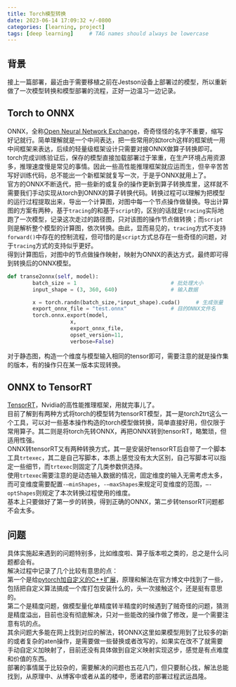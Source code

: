 ```yaml
---
title: Torch模型转换
date: 2023-06-14 17:09:32 +/-0800
categories: [learning, project]
tags: [deep learning]     # TAG names should always be lowercase
---
```


## 背景
接上一篇部署，最近由于需要移植之前在Jestson设备上部署过的模型，所以重新做了一次模型转换和模型部署的流程，正好一边温习一边记录。

## Torch to ONNX
ONNX，全称[Open Neural Network Exchange](https://github.com/onnx/onnx)，奇奇怪怪的名字不重要，缩写好记就行。简单理解就是一个中间表达，把一些常用的如torch这样的框架统一用中间框架来表达，后续的轻量级框架设计只需要对接ONNX做算子转换即可。  
torch完成训练验证后，保存的模型直接加载部署过于笨重，在生产环境占用资源多，推理速度慢是常见的事情。因此一些高性能推理框架就应运而生，但辛辛苦苦写好训练代码，总不能出一个新框架就复写一次，于是乎ONNX就用上了。  
官方的ONNX不断迭代，把一些新的或复杂的操作更新到算子转换库里，这样就不需要我们手动实现从torch到ONNX的算子转换代码。转换过程可以理解为把模型的运行过程提取出来，导出一个计算图，对图中每一个节点操作做替换。导出计算图的方案有两种，基于`tracing`的和基于`script`的，区别的话就是`tracing`实际地跑了一次模型，记录这次走过的路径图，只对该图的操作节点做转换；而`script`则是解析整个模型的计算图，依次转换。由此，显而易见的，`tracing`方式不支持`forward()`中存在的控制流程，但可惜的是`script`方式总存在一些奇怪的问题，对于`tracing`方式的支持似乎更好。  
得到计算图后，对图中的节点做操作映射，映射为ONNX的表达方式，最终即可得到转换后的ONNX模型。  
```python
def transe2onnx(self, model):
        batch_size = 1 								# 批处理大小
        input_shape = (3, 360, 640) 				# 输入数据  

        x = torch.randn(batch_size,*input_shape).cuda() 	# 生成张量
        export_onnx_file = "test.onnx" 				# 目的ONNX文件名
        torch.onnx.export(model,
                    x,
                    export_onnx_file,
                    opset_version=11,
                    verbose=False)
```
对于静态图，构造一个维度与模型输入相同的tensor即可，需要注意的就是操作集的版本，有的操作只在某一版本实现转换。

## ONNX to TensorRT
[TensorRT](https://github.com/NVIDIA/TensorRT)，Nvidia的高性能推理框架，用就完事儿了。  
目前了解到有两种方式将torch的模型转为tensorRT模型，其一是torch2trt这么一个工具，可以对一些基本操作构造的torch模型做转换，简单直接好用，但仅限于常用算子。其二则是将torch先转ONNX，再把ONNX转到tensorRT，略繁琐，但适用性强。  
ONNX转tensorRT又有两种转换方式，其一是安装好tensorRT后自带了一个脚本工具`trtexec`，其二是自己写脚本，本质上感觉没有太大区别，自己写脚本可以指定一些细节，而`trtexec`则固定了几类参数供选择。  
使用`trtexec`需要注意的是动态输入数据的情况，固定维度的输入无需考虑太多，而可变维度需要配置`-–minShapes`，`-–maxShapes`来规定可变维度的范围，`–-optShapes`则规定了本次转换过程使用的维度。  
基本上只要做好了第一步的转换，得到正确的ONNX，第二步转tensorRT问题都不会太多。

## 问题
具体实施起来遇到的问题特别多，比如维度啦、算子版本啦之类的，总之是什么问题都会有。  
解决过程中记录了几个比较有意思的点：  
第一个是给[pytorch加自定义的C++扩展](https://zhuanlan.zhihu.com/p/513387413)，原理和解法在官方博文中找到了一些，包括把自定义算法搞成一个库打包安装什么的，头一次接触这个，还是挺有意思的。  
第二个是精度问题，做模型量化单精度转半精度的时候遇到了贼奇怪的问题，猜测是精度溢出，目前也没有彻底解决，只对一些能改的操作做了修改，是一个需要注意有坑的点。  
其余问题大多能在网上找到对应的解法，转ONNX这里如果模型用到了比较多的新的或者复杂的aten操作，是需要做一些替换或者改写的，如果实在改不了就需要手动自定义加映射了，目前还没有具体做到自定义映射实现这步，感觉是有点难度和价值的东西。  
部署的事情属于比较杂的，需要解决的问题也五花八门，但只要耐心找，解法总能找到，从原理中、从博客中或者从盖的楼中，愿诸君的部署过程武运昌隆。
